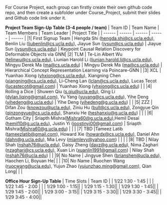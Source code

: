 For Course Project, each group can firstly create their own github code repo, and then create a subfolder under Course_Project, submit their slides and Github code link under it.

**Project Team Sign-Up Table (3-4 people / team)**
| Team ID | Team Name | Team Members | Team Leader | Project Title |
| ------ | ------ | ------ | ------ | ------ |
|1| First Signup Team | Hengda Shi (hengda.shi@cs.ucla.edu), Benlin Liu (liubenlin@cs.ucla.edu), Jiayue Sun (jysun@cs.ucla.edu) | Jiayue Sun (jysun@cs.ucla.edu) | Keypoint Causal Relation Discovery for Deformable Objects via GNN|
|2| TLM | Te-Lin Albert Wu (telinwu@cs.ucla.edu), Liunian Harold Li (liunian.harold.li@cs.ucla.edu), Mingyu Derek Ma (ma@cs.ucla.edu) | Mingyu Derek Ma (ma@cs.ucla.edu) | Hierarchical Concept Representation Learning via Poincare-GNN |
|3| XCL | Yuanhao Xiong (yhxiong@cs.ucla.edu), Xiangning Chen (xiangning@cs.ucla.edu), Li-Cheng Lan (lclan@cs.ucla.edu), Lucas Tecot (lucastecot@gmail.com) | Yuanhao Xiong (yhxiong@cs.ucla.edu) |  |
|4| Rolling a Dice | Shuwen Qiu (s.qiu@ucla.edu), Qing Li (dylan.liqing@gmail.com), Yu Yang (yuyang@cs.ucla.edu), Yihe Deng (yihedeng@g.ucla.edu) |  Yihe Deng (yihedeng@g.ucla.edu) | |
|5| ZZZ | Difan Zou (knowzou@ucla.edu), Ziniu Hu (bull@cs.ucla.edu), Zongyue Qin (qinzongyue@cs.ucla.edu), Shanxiu He (heshanxiu@g.ucla.edu) |  | |
|6| Gotham City | Sriapth Mishra(Mishra60@g.ucla.edu),Hemil Desai (hemil10@g.ucla.edu), Justin Yi (joostinyi00@gmail.com) | Sriapth Mishra(Mishra60@g.ucla.edu) |  | |
|7| TBD |Tameez Latib (tameezlatib@gmail.com), Howard Xie (howardx@cs.ucla.edu), Daniel Ahn (dahn@g.ucla.edu), Mia Levy (miamlevy@yahoo.com) |  |  | |
|8| TBD | Nilay Shah (nshah76@ucla.edu), Daisy Zheng (dayz@g.ucla.edu), Nima Zaghari (nzaghari@cs.ucla.edu), Xuan Lin (xuanlin1991@gmail.com) | Nilay Shah (nshah76@ucla.edu) | |
|9| No Name | Jingyue Shen (brianshen@ucla.edu), Haochen Li, Boyuan He| | |
|10| No Name | Ruochen Wang (ruocwang@ucla.edu), Yujun Zhao (yujunzhao.ming@gmail.com), Qian Long| | |

**Office Hour Sign-Up Table**
| Time Slots | Team ID |
| 1/22 1:30 - 1:45 | |
| 1/22 1:45 - 2:00 | |
| 1/29 1:00 - 1:15||
| 1/29 1:15 - 1:30||
| 1/29 1:30 - 1:45||
| 1/29 1:45 - 2:00||
| 1/29 3:00 - 3:15||
| 1/29 3:15 - 3:30||
| 1/29 3:30 - 3:45||
| 1/29 3:45 - 4:00||

